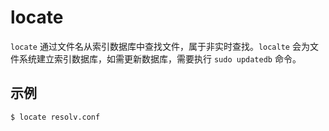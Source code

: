 # locate

`locate` 通过文件名从索引数据库中查找文件，属于非实时查找。`localte` 会为文件系统建立索引数据库，如需更新数据库，需要执行 `sudo updatedb` 命令。

## 示例

```sh
$ locate resolv.conf
```